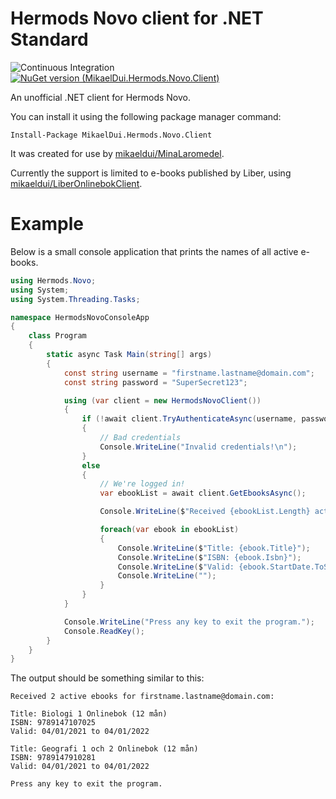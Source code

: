 # Hermods Novo client for .NET Standard

![Continuous Integration](https://github.com/mikaeldui/HermodsNovoClient/workflows/Continuous%20Integration/badge.svg) [![NuGet version (MikaelDui.Hermods.Novo.Client)](https://img.shields.io/nuget/v/MikaelDui.Hermods.Novo.Client.svg?style=flat-square)](https://www.nuget.org/packages/MikaelDui.Hermods.Novo.Client/) 

An unofficial .NET client for Hermods Novo.

You can install it using the following package manager command:

    Install-Package MikaelDui.Hermods.Novo.Client

It was created for use by [mikaeldui/MinaLaromedel](https://github.com/mikaeldui/MinaLaromedel).

Currently the support is limited to e-books published by Liber, using [mikaeldui/LiberOnlinebokClient](https://github.com/mikaeldui/LiberOnlinebokClient).

# Example

Below is a small console application that prints the names of all active e-books.

```c#
using Hermods.Novo;
using System;
using System.Threading.Tasks;

namespace HermodsNovoConsoleApp
{
    class Program
    {
        static async Task Main(string[] args)
        {
            const string username = "firstname.lastname@domain.com";
            const string password = "SuperSecret123";

            using (var client = new HermodsNovoClient())
            {
                if (!await client.TryAuthenticateAsync(username, password))
                {
                    // Bad credentials
                    Console.WriteLine("Invalid credentials!\n");
                }
                else
                {
                    // We're logged in!
                    var ebookList = await client.GetEbooksAsync();

                    Console.WriteLine($"Received {ebookList.Length} active ebooks for {username}:\n");

                    foreach(var ebook in ebookList)
                    {
                        Console.WriteLine($"Title: {ebook.Title}");
                        Console.WriteLine($"ISBN: {ebook.Isbn}");
                        Console.WriteLine($"Valid: {ebook.StartDate.ToShortDateString()} to {ebook.EndDate.ToShortDateString()}");
                        Console.WriteLine("");
                    }
                }
            }

            Console.WriteLine("Press any key to exit the program.");
            Console.ReadKey();
        }
    }
}
```

The output should be something similar to this:

    Received 2 active ebooks for firstname.lastname@domain.com:

    Title: Biologi 1 Onlinebok (12 mån)
    ISBN: 9789147107025
    Valid: 04/01/2021 to 04/01/2022

    Title: Geografi 1 och 2 Onlinebok (12 mån)
    ISBN: 9789147910281
    Valid: 04/01/2021 to 04/01/2022

    Press any key to exit the program.
